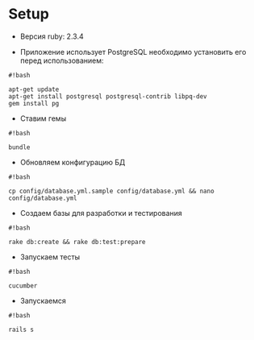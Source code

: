 # Setup

* Версия ruby: 2.3.4

* Приложение использует PostgreSQL необходимо установить его перед использованием:
```
#!bash

apt-get update
apt-get install postgresql postgresql-contrib libpq-dev
gem install pg

```
* Ставим гемы
```
#!bash

bundle
```

* Обновляем конфигурацию БД

```
#!bash

cp config/database.yml.sample config/database.yml && nano config/database.yml
```

* Создаем базы для разработки и тестирования
```
#!bash

rake db:create && rake db:test:prepare
```
* Запускаем тесты
```
#!bash

cucumber
```
* Запускаемся
```
#!bash

rails s
```